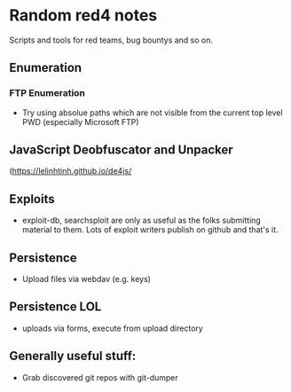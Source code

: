 # Random red4 notes
Scripts and tools for red teams, bug bountys and so on.

## Enumeration

### FTP Enumeration
* Try using absolue paths which are not visible from the current top level PWD (especially Microsoft FTP)

## JavaScript Deobfuscator and Unpacker
(https://lelinhtinh.github.io/de4js/

## Exploits
* exploit-db, searchsploit are only as useful as the folks submitting material to them.  Lots of exploit writers publish on github and that's it.

## Persistence
* Upload files via webdav (e.g. keys)

## Persistence LOL 
* uploads via forms, execute from upload directory


## Generally useful stuff:
* Grab discovered git repos with git-dumper




